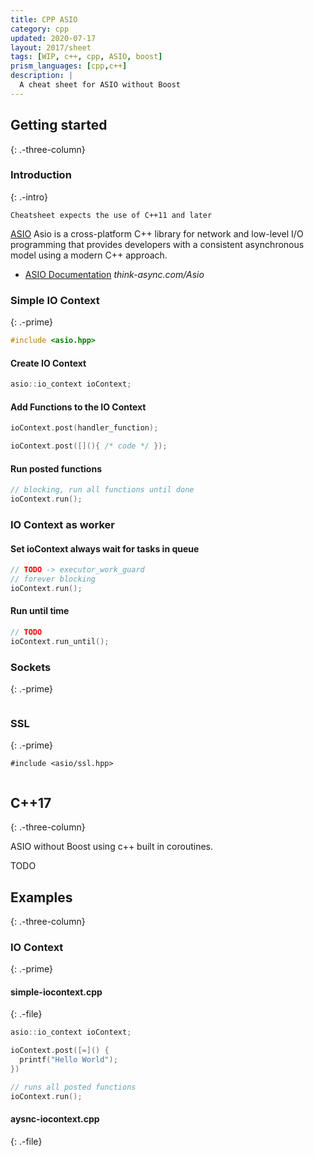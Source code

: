 ```yaml
---
title: CPP ASIO
category: cpp
updated: 2020-07-17
layout: 2017/sheet
tags: [WIP, c++, cpp, ASIO, boost]
prism_languages: [cpp,c++]
description: |
  A cheat sheet for ASIO without Boost
---
```


## Getting started
{: .-three-column}

### Introduction
{: .-intro}

`Cheatsheet expects the use of C++11 and later`

[ASIO](https://github.com/chriskohlhoff/asio/) Asio is a cross-platform C++ library for 
network and low-level I/O programming that provides developers with a consistent asynchronous 
model using a modern C++ approach.

- [ASIO Documentation](https://think-async.com/Asio) _think-async.com/Asio_

### Simple IO Context
{: .-prime}

```cpp
#include <asio.hpp>
```

#### Create IO Context

```cpp
asio::io_context ioContext;
```

#### Add Functions to the IO Context

```cpp
ioContext.post(handler_function);
```

```cpp
ioContext.post([](){ /* code */ });
```

#### Run posted functions
 
```cpp
// blocking, run all functions until done
ioContext.run();
```

### IO Context as worker

#### Set ioContext always wait for tasks in queue

```cpp
// TODO -> executor_work_guard
// forever blocking
ioContext.run();
```

#### Run until time

```cpp
// TODO
ioContext.run_until();
```

### Sockets
{: .-prime}

```cpp

```

### SSL
{: .-prime}

`#include <asio/ssl.hpp>`

```cpp

```

## C++17
{: .-three-column}

ASIO without Boost using c++ built in coroutines.

TODO

## Examples
{: .-three-column}

### IO Context
{: .-prime}

#### simple-iocontext.cpp
{: .-file}

```cpp
asio::io_context ioContext;

ioContext.post([=]() {
  printf("Hello World");
})

// runs all posted functions
ioContext.run();
```

#### aysnc-iocontext.cpp
{: .-file}
